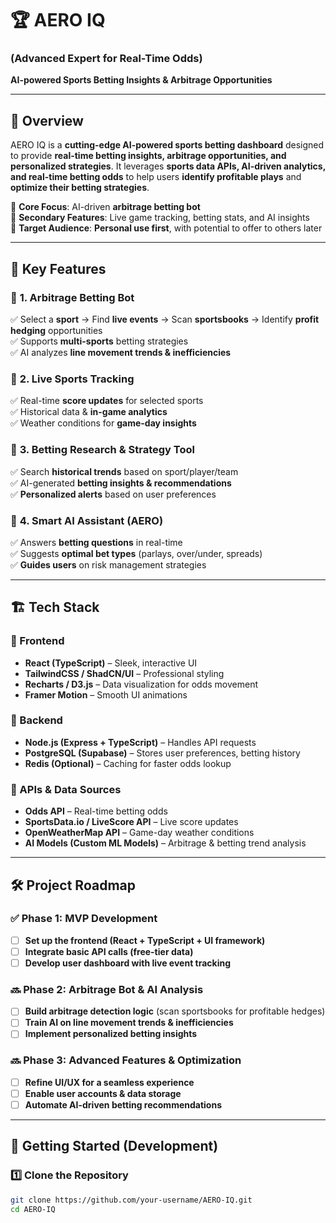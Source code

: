 # 🏆 AERO IQ  
### **(Advanced Expert for Real-Time Odds)**  
**AI-powered Sports Betting Insights & Arbitrage Opportunities**  

---

## 🚀 Overview  
AERO IQ is a **cutting-edge AI-powered sports betting dashboard** designed to provide **real-time betting insights, arbitrage opportunities, and personalized strategies**. It leverages **sports data APIs, AI-driven analytics, and real-time betting odds** to help users **identify profitable plays** and **optimize their betting strategies**.  

🔹 **Core Focus**: AI-driven **arbitrage betting bot**  
🔹 **Secondary Features**: Live game tracking, betting stats, and AI insights  
🔹 **Target Audience**: **Personal use first**, with potential to offer to others later  

---

## 🎯 **Key Features**  
### 🔹 **1. Arbitrage Betting Bot**  
✅ Select a **sport** → Find **live events** → Scan **sportsbooks** → Identify **profit hedging** opportunities  
✅ Supports **multi-sports** betting strategies  
✅ AI analyzes **line movement trends & inefficiencies**  

### 🔹 **2. Live Sports Tracking**  
✅ Real-time **score updates** for selected sports  
✅ Historical data & **in-game analytics**  
✅ Weather conditions for **game-day insights**  

### 🔹 **3. Betting Research & Strategy Tool**  
✅ Search **historical trends** based on sport/player/team  
✅ AI-generated **betting insights & recommendations**  
✅ **Personalized alerts** based on user preferences  

### 🔹 **4. Smart AI Assistant** (AERO)  
✅ Answers **betting questions** in real-time  
✅ Suggests **optimal bet types** (parlays, over/under, spreads)  
✅ **Guides users** on risk management strategies  

---

## 🏗️ **Tech Stack**  

### **📌 Frontend**  
- **React (TypeScript)** – Sleek, interactive UI  
- **TailwindCSS / ShadCN/UI** – Professional styling  
- **Recharts / D3.js** – Data visualization for odds movement  
- **Framer Motion** – Smooth UI animations  

### **📌 Backend**  
- **Node.js (Express + TypeScript)** – Handles API requests  
- **PostgreSQL (Supabase)** – Stores user preferences, betting history  
- **Redis (Optional)** – Caching for faster odds lookup  

### **📌 APIs & Data Sources**  
- **Odds API** – Real-time betting odds  
- **SportsData.io / LiveScore API** – Live score updates  
- **OpenWeatherMap API** – Game-day weather conditions  
- **AI Models (Custom ML Models)** – Arbitrage & betting trend analysis  

---

## 🛠️ **Project Roadmap**  

### ✅ **Phase 1: MVP Development**  
- [ ] **Set up the frontend (React + TypeScript + UI framework)**  
- [ ] **Integrate basic API calls (free-tier data)**  
- [ ] **Develop user dashboard with live event tracking**  

### 🔜 **Phase 2: Arbitrage Bot & AI Analysis**  
- [ ] **Build arbitrage detection logic** (scan sportsbooks for profitable hedges)  
- [ ] **Train AI on line movement trends & inefficiencies**  
- [ ] **Implement personalized betting insights**  

### 🔜 **Phase 3: Advanced Features & Optimization**  
- [ ] **Refine UI/UX for a seamless experience**  
- [ ] **Enable user accounts & data storage**  
- [ ] **Automate AI-driven betting recommendations**  

---

## 🚀 **Getting Started (Development)**  

### **1️⃣ Clone the Repository**  
```sh
git clone https://github.com/your-username/AERO-IQ.git
cd AERO-IQ
